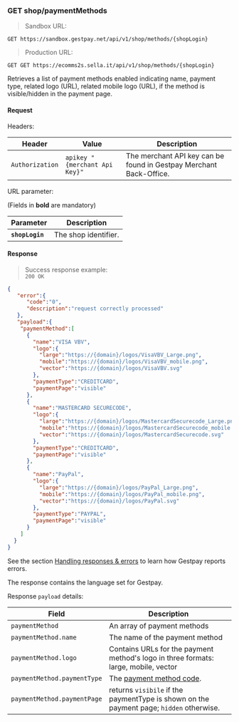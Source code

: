 ### GET shop/paymentMethods


> Sandbox URL:

```
GET https://sandbox.gestpay.net/api/v1/shop/methods/{shopLogin}
```


> Production URL: 

```
GET GET https://ecomms2s.sella.it/api/v1/shop/methods/{shopLogin}
```


Retrieves a list of payment methods enabled indicating name, payment type, related logo (URL), related mobile logo (URL), if the method is visible/hidden in the payment page.

#### Request 

Headers: 

| Header          | Value                         | Description                                                        |
| --------------- | ----------------------------- | ------------------------------------------------------------------ |
| `Authorization` | `apikey "{merchant Api Key}"` | The merchant API key can be found in Gestpay Merchant Back-Office. |

URL parameter: 

(Fields in **bold** are mandatory)

| Parameter | Description | 
| --------- | ----------- | 
| **`shopLogin`** | The shop identifier. | 

#### Response 

> Success response example:<br>
> `200 OK`

```json
{
   "error":{  
      "code":"0",
      "description":"request correctly processed"
   },
   "payload":{  
    "paymentMethod":[  
      {  
        "name":"VISA VBV",
        "logo":{  
          "large":"https://{domain}/logos/VisaVBV_Large.png",
          "mobile":"https://{domain}/logos/VisaVBV_mobile.png",
          "vector":"https://{domain}/logos/VisaVBV.svg"
        },
        "paymentType":"CREDITCARD",
        "paymentPage":"visible"
      },
      {  
        "name":"MASTERCARD SECURECODE",
        "logo":{  
          "large":"https://{domain}/logos/MastercardSecurecode_Large.png",
          "mobile":"https://{domain}/logos/MastercardSecurecode_mobile.png",
          "vector":"https://{domain}/logos/MastercardSecurecode.svg"
        },
        "paymentType":"CREDITCARD",
        "paymentPage":"visible"
      },
      {  
        "name":"PayPal",
        "logo":{  
          "large":"https://{domain}/logos/PayPal_Large.png",
          "mobile":"https://{domain}/logos/PayPal_mobile.png",
          "vector":"https://{domain}/logos/PayPal.svg"
        },
        "paymentType":"PAYPAL",
        "paymentPage":"visible"
      }
    ]
  }
}
```

See the section [Handling responses & errors](#handling-responses-amp-errors) to learn how Gestpay reports errors.

The response contains the language set for Gestpay. 

Response `payload` details:


| Field          | Description 
| -------------- | -----------
| `paymentMethod` | An array of payment methods 
| `paymentMethod.name` | The name of the payment method 
| `paymentMethod.logo` | Contains URLs for the payment method's logo in three formats: large, mobile, vector
| `paymentMethod.paymentType` | The [payment method code](#payment-type-codes).
| `paymentMethod.paymentPage` | returns `visibile` if the paymentType is shown on the payment page; `hidden` otherwise.

